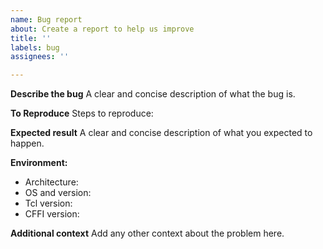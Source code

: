 ```yaml
---
name: Bug report
about: Create a report to help us improve
title: ''
labels: bug
assignees: ''

---
```


**Describe the bug**
A clear and concise description of what the bug is.

**To Reproduce**
Steps to reproduce:

**Expected result**
A clear and concise description of what you expected to happen.

**Environment:**
 - Architecture:
 - OS and version: 
 - Tcl version:
 - CFFI version:


**Additional context**
Add any other context about the problem here.
